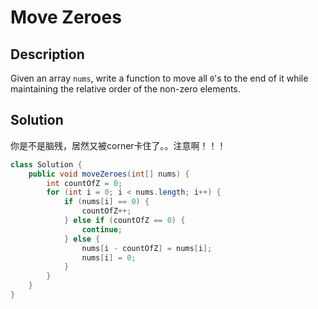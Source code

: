 # Move Zeroes

## Description

Given an array `nums`, write a function to move all `0`'s to the end of it while maintaining the relative order of the non-zero elements.

## Solution

你是不是脑残，居然又被corner卡住了。。注意啊！！！

```java
class Solution {
    public void moveZeroes(int[] nums) {
        int countOfZ = 0;
        for (int i = 0; i < nums.length; i++) {
            if (nums[i] == 0) {
                countOfZ++;
            } else if (countOfZ == 0) {
                continue;
            } else {
                nums[i - countOfZ] = nums[i];
                nums[i] = 0;
            }
        }
    }
}
```

